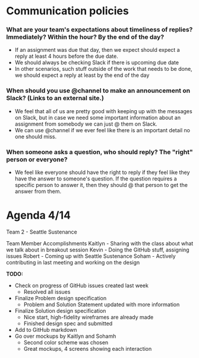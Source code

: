# Communication policies
### What are your team's expectations about timeliness of replies? Immediately? Within the hour? By the end of the day?
- If an assignment was due that day, then we expect should expect a reply at least 4 hours before the due date. 
- We should always be checking Slack if there is upcoming due date
- In other scenarios, such stuff outside of the work that needs to be done, we should expect a reply at least by the end of the day

### When should you use @channel to make an announcement on Slack? (Links to an external site.)
- We feel that all of us are pretty good with keeping up with the messages on Slack, but in case we need some important 
information about an assignment from somebody we can just @ them on Slack.
- We can use @channel if we ever feel like there is an important detail no one should miss.

### When someone asks a question, who should reply? The "right" person or everyone?
- We feel like everyone should have the right to reply if they feel like they have the answer to someone's question. If the
question requires a specific person to answer it, then they should @ that person to get the answer from them.

# **Agenda 4/14**
Team 2 - Seattle Sustenance

Team Member Accomplishments 
Kaitlyn - Sharing with the class about what we talk about in breakout session
Kevin - Doing the GitHub stuff, assigning issues
Robert - Coming up with Seattle Sustenance
Soham - Actively contributing in last meeting and working on the design

**TODO:**
- Check on progress of GitHub issues created last week 
    - Resolved all issues
- Finalize Problem design specification
    - Problem and Solution Statement updated with more information
- Finalize Solution design specification
    - Nice start, high-fidelity wireframes are already made
    - Finished design spec and submitted
- Add to GitHub markdown
- Go over mockups by Kaitlyn and Sohamh
    - Second color scheme was chosen
    - Great mockups, 4 screens showing each interaction
